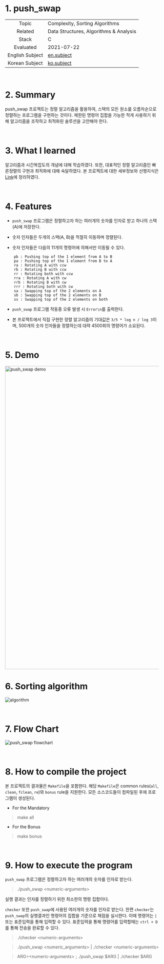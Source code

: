 # 1. push_swap

|  |  |
| :-: | - |
| Topic | Complexity, Sorting Algorithms |
| Related | Data Structures, Algorithms & Analysis |
| Stack | C |
| Evaluated | 2021-07-22 |
| English Subject | [en.subject](https://github.com/24siefil/42SEOUL-42cursus/blob/main/02-push_swap/subject.pdf) |
| Korean Subject | [ko.subject](https://github.com/24siefil/42SEOUL-42cursus/blob/main/02-push_swap/push_swap.ko.md) |

<br/>

# 2. Summary

push_swap 프로젝트는 정렬 알고리즘을 활용하여, 스택의 모든 원소를 오름차순으로 정렬하는 프로그램을 구현하는 것이다. 제한된 명령어 집합을 가능한 적게 사용하기 위해 알고리즘을 조작하고 최적화된 솔루션을 고안해야 한다.

<br/>

# 3. What I learned

알고리즘과 시간복잡도의 개념에 대해 학습하였다. 또한, 대표적인 정렬 알고리즘인 빠른정렬의 구현과 최적화에 대해 숙달하였다. 본 프로젝트에 대한 세부정보와 선행지식은 [Link](https://efilevol42.oopy.io/817660d7-9815-4434-8484-3ba4c4846cf0)에 정리하였다.

<br/>

# 4. Features

* `push_swap` 프로그램은 정렬하고자 하는 여러개의 숫자를 인자로 받고 하나의 스택(A)에 저장한다.

* 숫자 인자들은 두개의 스택(A, B)을 적절히 이동하며 정렬된다.

* 숫자 인자들은 다음의 11개의 명령어에 의해서만 이동될 수 있다.

```
	pb : Pushing top of the 1 element from A to B
	pa : Pushing top of the 1 element from B to A
	ra : Rotating A with ccw
	rb : Rotating B with ccw
	rr : Rotating both with ccw
	rra : Rotating A with cw
	rrb : Rotating B with cw
	rrr : Rotating both with cw
	sa : Swapping top of the 2 elements on A
	sb : Swapping top of the 2 elements on B
	ss : Swapping top of the 2 elements on both
```

* `push_swap` 프로그램 작동중 오류 발생 시 `Error\n`를 출력한다.

* 본 프로젝트에서 직접 구현한 정렬 알고리즘의 기대값은 `3/5 * log n / log 3`이며, 500개의 숫자 인자들을 정렬하는데 대략 4500회의 명령어가 소요된다.

<br/>

# 5. Demo

<img width="994" alt="push_swap demo" src="https://user-images.githubusercontent.com/83692797/131016234-f19266d8-b793-4ed3-b573-bff0ab0d1052.png">

<br/>

# 6. Sorting algorithm

![algorithm](https://user-images.githubusercontent.com/83692797/127196084-fb5c4956-23de-4d6b-b3ea-2bacb5ecfbd1.png)

<br/>

# 7. Flow Chart

![push_swap flowchart](https://user-images.githubusercontent.com/83692797/128640592-705f0791-f34e-4a72-b7b0-5b0b062ba001.png)

<br/>

# 8. How to compile the project
본 프로젝트의 결과물은 `Makefile`을 포함한다. 해당 `Makefile`은 common rules(`all`, `clean`, `fclean`, `re`)와 `bonus` rule을 지원한다. 모든 소스코드들이 컴파일된 후에 프로그램이 생성된다.

* For the Mandatory
> make all
* For the Bonus
> make bonus

<br/>

# 9. How to execute the program

`push_swap` 프로그램은 정렬하고자 하는 여러개의 숫자를 인자로 받는다.

> ./push_swap \<numeric-arguments>

실행 결과는 인자를 정렬하기 위한 최소한의 명령 집합이다.

`checker` 또한 `push_swap`에 사용된 여러개의 숫자를 인자로 받는다. 한편 `checker`는 `push_swap`의 실행결과인 명령어의 집합을 기준으로 채점을 실시한다. 이때 명령어는 `|` 또는 표준입력을 통해 입력할 수 있다. 표준입력을 통해 명령어를 입력할때는 `ctrl + D`를 통해 전송을 완료할 수 있다.

> ./checker \<numeric-arguments>

> ./push_swap \<numeric_arguments> | ./checker \<numeric-arguments>

> ARG=\<numeric-arguments> ; ./push_swap $ARG | ./checker $ARG
